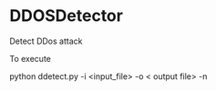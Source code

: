 # DDOSDetector
Detect DDos attack 

To execute

python ddetect.py -i <input_file> -o < output file> -n <threshold>
